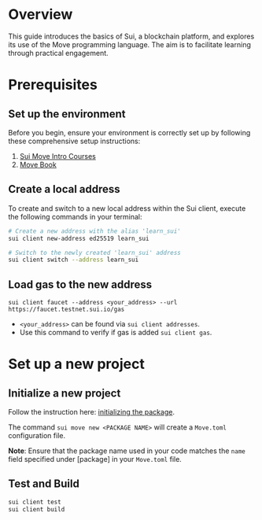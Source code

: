 # Overview
This guide introduces the basics of Sui, a blockchain platform, and explores its use of the Move programming language. The aim is to facilitate learning through practical engagement.

# Prerequisites
## Set up the environment
Before you begin, ensure your environment is correctly set up by following these comprehensive setup instructions:

1. [Sui Move Intro Courses](https://intro.sui-book.com/unit-one/lessons/1_set_up_environment.html)
2. [Move Book](https://move-book.com/before-we-begin/install-sui.html)

## Create a local address
To create and switch to a new local address within the Sui client, execute the following commands in your terminal:

```bash
# Create a new address with the alias 'learn_sui'
sui client new-address ed25519 learn_sui

# Switch to the newly created 'learn_sui' address
sui client switch --address learn_sui
```

## Load gas to the new address
```base
sui client faucet --address <your_address> --url https://faucet.testnet.sui.io/gas
```
- `<your_address>` can be found via `sui client addresses`.
- Use this command to verify if gas is added `sui client gas`. 

# Set up a new project
## Initialize a new project
Follow the instruction here: [initializing the package](https://intro.sui-book.com/unit-one/lessons/3_custom_types_and_abilities.html#initializing-the-package).

The command `sui move new <PACKAGE NAME>` will create a `Move.toml` configuration file. 

**Note**: Ensure that the package name used in your code matches the `name` field specified under [package] in your `Move.toml` file.

## Test and Build
```bash
sui client test
sui client build
```